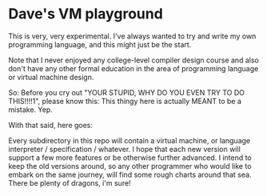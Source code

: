 
Dave's VM playground
====================

This is very, very experimental. I've always wanted to try and write my own programming language, and this might just be the start.

Note that I never enjoyed any college-level compiler design course and also don't have any other formal education in the area of programming language or virtual machine design. 

So: Before you cry out "YOUR STUPID, WHY DO YOU EVEN TRY TO DO THIS!!!!1", please know this: This thingy here is actually MEANT to be a mistake. Yep.

With that said, here goes:

Every subdirectory in this repo will contain a virtual machine, or language interpreter / specification / whatever. I hope that each new version will support a few more features or be otherwise further advanced. I intend to keep the old versions around, so any other programmer who would like to embark on the same journey, will find some rough charts around that sea. There be plenty of dragons, i'm sure!
